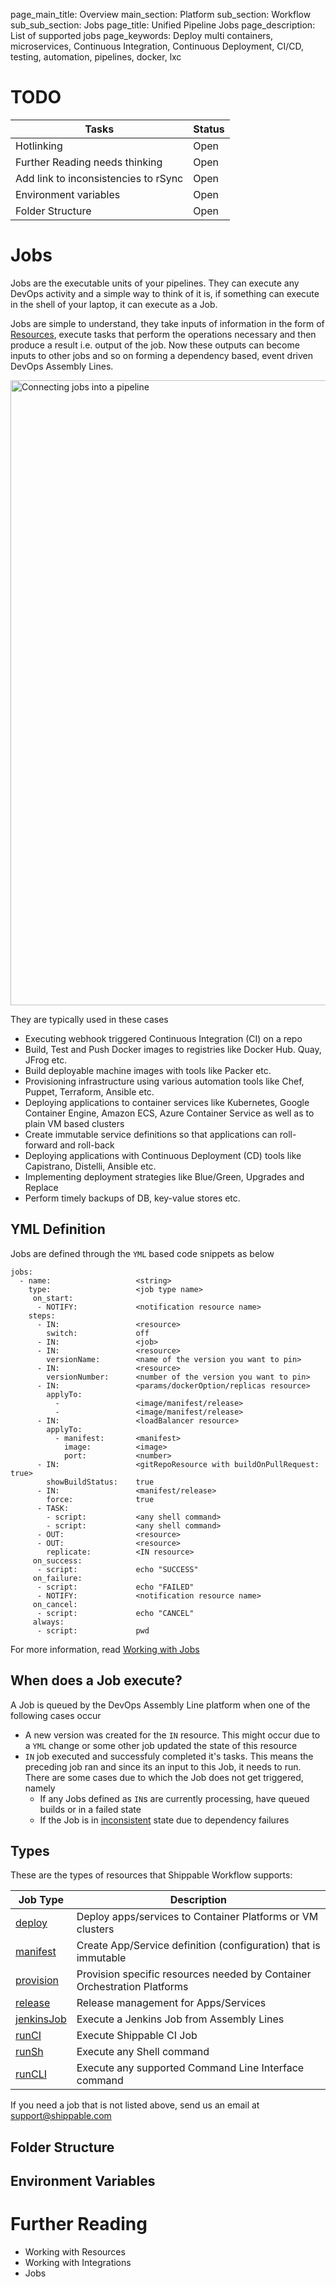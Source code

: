 page_main_title: Overview
main_section: Platform
sub_section: Workflow
sub_sub_section: Jobs
page_title: Unified Pipeline Jobs
page_description: List of supported jobs
page_keywords: Deploy multi containers, microservices, Continuous Integration, Continuous Deployment, CI/CD, testing, automation, pipelines, docker, lxc

# TODO
| Tasks   |      Status    |
|----------|-------------|
| Hotlinking |  Open |
| Further Reading needs thinking|  Open |
| Add link to inconsistencies to rSync|  Open |
| Environment variables|  Open |
| Folder Structure|  Open |

# Jobs
Jobs are the executable units of your pipelines. They can execute any DevOps activity and a simple way to think of it is, if something can execute in the shell of your laptop, it can execute as a Job.

Jobs are simple to understand, they take inputs of information in the form of [Resources](/platform/workflow/resource/overview), execute tasks that perform the operations necessary and then produce a result i.e. output of the job. Now these outputs can become inputs to other jobs and so on forming a dependency based, event driven DevOps Assembly Lines.

<img src="/images/platform/jobs/jobWorkflow.png" alt="Connecting jobs into a pipeline" style="width:1000px;vertical-align: middle;display: block;margin-left: auto;margin-right: auto;"/>

They are typically used in these cases

* Executing webhook triggered Continuous Integration (CI) on a repo
* Build, Test and Push Docker images to registries like Docker Hub. Quay, JFrog etc.
* Build deployable machine images with tools like Packer etc.
* Provisioning infrastructure using various automation tools like Chef, Puppet, Terraform, Ansible etc.
* Deploying applications to container services like Kubernetes, Google Container Engine, Amazon ECS, Azure Container Service as well as to plain VM based clusters
* Create immutable service definitions so that applications can roll-forward and roll-back
* Deploying applications with Continuous Deployment (CD) tools like Capistrano, Distelli, Ansible etc.
* Implementing deployment strategies like Blue/Green, Upgrades and Replace
* Perform timely backups of DB, key-value stores etc.


## YML Definition
Jobs are defined through the `YML` based code snippets as below

```
jobs:
  - name: 					<string>
    type: 					<job type name>
	 on_start:
      - NOTIFY: 			<notification resource name>
    steps:
      - IN: 				<resource>
        switch: 			off
      - IN: 				<job>
      - IN: 				<resource>
        versionName: 		<name of the version you want to pin>
      - IN: 				<resource>
        versionNumber: 		<number of the version you want to pin>
      - IN: 				<params/dockerOption/replicas resource>
        applyTo:
          - 				<image/manifest/release>
          - 				<image/manifest/release>
      - IN: 				<loadBalancer resource>
        applyTo:
          - manifest: 		<manifest>
            image: 			<image>              
            port: 			<number>
      - IN: 				<gitRepoResource with buildOnPullRequest: true>
        showBuildStatus: 	true
      - IN: 				<manifest/release>
        force: 				true
      - TASK:
        - script: 			<any shell command>
        - script: 			<any shell command>
      - OUT: 				<resource>
      - OUT: 				<resource>
        replicate: 			<IN resource>
	 on_success:
      - script: 			echo "SUCCESS"
	 on_failure:
      - script: 			echo "FAILED"
      - NOTIFY: 			<notification resource name>
	 on_cancel:
      - script: 			echo "CANCEL"
	 always:
      - script: 			pwd
```

For more information, read [Working with Jobs](/platform/tutorial/workflow/howto-crud-job)

## When does a Job execute?
A Job is queued by the DevOps Assembly Line platform when one of the following cases occur

* A new version was created for the `IN` resource. This might occur due to a `YML` change or some other job updated the state of this resource
* `IN` job executed and successfuly completed it's tasks. This means the preceding job ran and since its an input to this Job, it needs to run. There are some cases due to which the Job does not get triggered, namely
	* If any Jobs defined as `IN`s are currently processing, have queued builds or in a failed state
	* If the Job is in [inconsistent]() state due to dependency failures

<a name="types"></a>
## Types
These are the types of resources that Shippable Workflow supports:

| Job Type   |      Description    |
|----------|-------------|
| [deploy](workflow/job/deploy/) | Deploy apps/services to Container Platforms or VM clusters |
| [manifest](workflow/job/manifest/) | Create App/Service definition (configuration) that is immutable |
| [provision](workflow/job/provision/) | Provision specific resources needed by Container Orchestration Platforms |
| [release](workflow/job/release/) | Release management for Apps/Services |
| [jenkinsJob](workflow/job/jenkinsjob/) | Execute a Jenkins Job from Assembly Lines |
| [runCI](workflow/job/runci/) | Execute Shippable CI Job |
| [runSh](workflow/job/runsh/) | Execute any Shell command |
| [runCLI](workflow/job/runcli/) | Execute any supported Command Line Interface command |

If you need a job that is not listed above, send us an email at [support@shippable.com](mailto:support@shippable.com)

## Folder Structure

## Environment Variables

# Further Reading
* Working with Resources
* Working with Integrations
* Jobs
